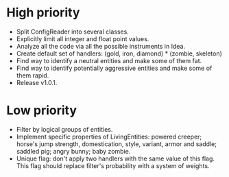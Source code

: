 # High priority
- Split ConfigReader into several classes.
- Explicitly limit all integer and float point values.
- Analyze all the code via all the possible instruments in Idea.
- Create default set of handlers:
(gold, iron, diamond) * (zombie, skeleton)
- Find way to identify a neutral entities and make some of them fat.
- Find way to identify potentially aggressive entities
and make some of them rapid.
- Release v1.0.1.

# Low priority
- Filter by logical groups of entities.
- Implement specific properties of LivingEntities: powered creeper;
horse's jump strength, domestication, style, variant, armor and saddle;
saddled pig; angry bunny; baby zombie.
- Unique flag: don't apply two handlers with the same value of this
flag. This flag should replace filter's probability with a system of
 weights.